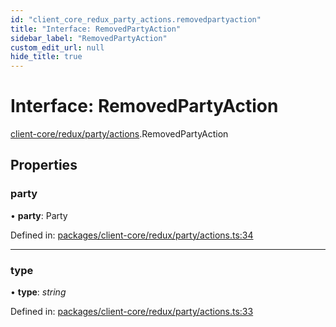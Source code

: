 ```yaml
---
id: "client_core_redux_party_actions.removedpartyaction"
title: "Interface: RemovedPartyAction"
sidebar_label: "RemovedPartyAction"
custom_edit_url: null
hide_title: true
---
```


# Interface: RemovedPartyAction

[client-core/redux/party/actions](../modules/client_core_redux_party_actions.md).RemovedPartyAction

## Properties

### party

• **party**: Party

Defined in: [packages/client-core/redux/party/actions.ts:34](https://github.com/xr3ngine/xr3ngine/blob/5a0f83ed8/packages/client-core/redux/party/actions.ts#L34)

___

### type

• **type**: *string*

Defined in: [packages/client-core/redux/party/actions.ts:33](https://github.com/xr3ngine/xr3ngine/blob/5a0f83ed8/packages/client-core/redux/party/actions.ts#L33)
